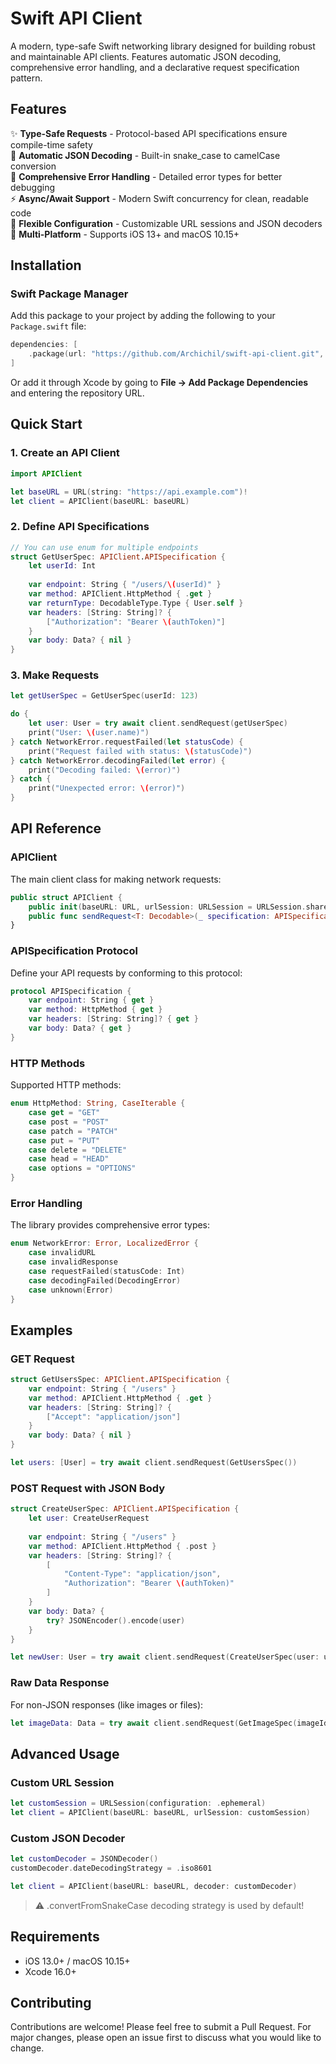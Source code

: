 # Swift API Client

A modern, type-safe Swift networking library designed for building robust and maintainable API clients. Features automatic JSON decoding, comprehensive error handling, and a declarative request specification pattern.

## Features

✨ **Type-Safe Requests** - Protocol-based API specifications ensure compile-time safety  
🔄 **Automatic JSON Decoding** - Built-in snake_case to camelCase conversion  
🚨 **Comprehensive Error Handling** - Detailed error types for better debugging  
⚡ **Async/Await Support** - Modern Swift concurrency for clean, readable code  
🎯 **Flexible Configuration** - Customizable URL sessions and JSON decoders  
📱 **Multi-Platform** - Supports iOS 13+ and macOS 10.15+

## Installation

### Swift Package Manager

Add this package to your project by adding the following to your `Package.swift` file:

```swift
dependencies: [
    .package(url: "https://github.com/Archichil/swift-api-client.git", from: "1.0.0")
]
```

Or add it through Xcode by going to **File → Add Package Dependencies** and entering the repository URL.

## Quick Start

### 1. Create an API Client

```swift
import APIClient

let baseURL = URL(string: "https://api.example.com")!
let client = APIClient(baseURL: baseURL)
```

### 2. Define API Specifications

```swift
// You can use enum for multiple endpoints
struct GetUserSpec: APIClient.APISpecification {
    let userId: Int
    
    var endpoint: String { "/users/\(userId)" }
    var method: APIClient.HttpMethod { .get }
    var returnType: DecodableType.Type { User.self }
    var headers: [String: String]? { 
        ["Authorization": "Bearer \(authToken)"]
    }
    var body: Data? { nil }
}
```

### 3. Make Requests

```swift
let getUserSpec = GetUserSpec(userId: 123)

do {
    let user: User = try await client.sendRequest(getUserSpec)
    print("User: \(user.name)")
} catch NetworkError.requestFailed(let statusCode) {
    print("Request failed with status: \(statusCode)")
} catch NetworkError.decodingFailed(let error) {
    print("Decoding failed: \(error)")
} catch {
    print("Unexpected error: \(error)")
}
```

## API Reference

### APIClient

The main client class for making network requests:

```swift
public struct APIClient {
    public init(baseURL: URL, urlSession: URLSession = URLSession.shared)
    public func sendRequest<T: Decodable>(_ specification: APISpecification) async throws -> T
}
```

### APISpecification Protocol

Define your API requests by conforming to this protocol:

```swift
protocol APISpecification {
    var endpoint: String { get }
    var method: HttpMethod { get }
    var headers: [String: String]? { get }
    var body: Data? { get }
}
```

### HTTP Methods

Supported HTTP methods:

```swift
enum HttpMethod: String, CaseIterable {
    case get = "GET"
    case post = "POST"
    case patch = "PATCH"
    case put = "PUT"
    case delete = "DELETE"
    case head = "HEAD"
    case options = "OPTIONS"
}
```

### Error Handling

The library provides comprehensive error types:

```swift
enum NetworkError: Error, LocalizedError {
    case invalidURL
    case invalidResponse
    case requestFailed(statusCode: Int)
    case decodingFailed(DecodingError)
    case unknown(Error)
}
```

## Examples

### GET Request

```swift
struct GetUsersSpec: APIClient.APISpecification {
    var endpoint: String { "/users" }
    var method: APIClient.HttpMethod { .get }
    var headers: [String: String]? { 
        ["Accept": "application/json"]
    }
    var body: Data? { nil }
}

let users: [User] = try await client.sendRequest(GetUsersSpec())
```

### POST Request with JSON Body

```swift
struct CreateUserSpec: APIClient.APISpecification {
    let user: CreateUserRequest
    
    var endpoint: String { "/users" }
    var method: APIClient.HttpMethod { .post }
    var headers: [String: String]? {
        [
            "Content-Type": "application/json",
            "Authorization": "Bearer \(authToken)"
        ]
    }
    var body: Data? {
        try? JSONEncoder().encode(user)
    }
}

let newUser: User = try await client.sendRequest(CreateUserSpec(user: userRequest))
```

### Raw Data Response

For non-JSON responses (like images or files):

```swift
let imageData: Data = try await client.sendRequest(GetImageSpec(imageId: "123"))
```

## Advanced Usage

### Custom URL Session

```swift
let customSession = URLSession(configuration: .ephemeral)
let client = APIClient(baseURL: baseURL, urlSession: customSession)
```

### Custom JSON Decoder

```swift
let customDecoder = JSONDecoder()
customDecoder.dateDecodingStrategy = .iso8601

let client = APIClient(baseURL: baseURL, decoder: customDecoder)
```
> :warning: .convertFromSnakeCase decoding strategy is used by default!

## Requirements

- iOS 13.0+ / macOS 10.15+
- Xcode 16.0+

## Contributing

Contributions are welcome! Please feel free to submit a Pull Request. For major changes, please open an issue first to discuss what you would like to change.
